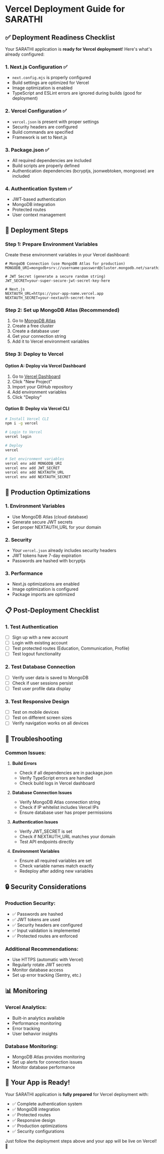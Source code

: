 # Vercel Deployment Guide for SARATHI

## ✅ Deployment Readiness Checklist

Your SARATHI application is **ready for Vercel deployment**! Here's what's already configured:

### 1. **Next.js Configuration** ✅
- `next.config.mjs` is properly configured
- Build settings are optimized for Vercel
- Image optimization is enabled
- TypeScript and ESLint errors are ignored during builds (good for deployment)

### 2. **Vercel Configuration** ✅
- `vercel.json` is present with proper settings
- Security headers are configured
- Build commands are specified
- Framework is set to Next.js

### 3. **Package.json** ✅
- All required dependencies are included
- Build scripts are properly defined
- Authentication dependencies (bcryptjs, jsonwebtoken, mongoose) are included

### 4. **Authentication System** ✅
- JWT-based authentication
- MongoDB integration
- Protected routes
- User context management

## 🚀 Deployment Steps

### Step 1: Prepare Environment Variables

Create these environment variables in your Vercel dashboard:

```env
# MongoDB Connection (use MongoDB Atlas for production)
MONGODB_URI=mongodb+srv://username:password@cluster.mongodb.net/sarathi

# JWT Secret (generate a secure random string)
JWT_SECRET=your-super-secure-jwt-secret-key-here

# Next.js
NEXTAUTH_URL=https://your-app-name.vercel.app
NEXTAUTH_SECRET=your-nextauth-secret-here
```

### Step 2: Set up MongoDB Atlas (Recommended)

1. Go to [MongoDB Atlas](https://www.mongodb.com/atlas)
2. Create a free cluster
3. Create a database user
4. Get your connection string
5. Add it to Vercel environment variables

### Step 3: Deploy to Vercel

#### Option A: Deploy via Vercel Dashboard
1. Go to [Vercel Dashboard](https://vercel.com/dashboard)
2. Click "New Project"
3. Import your GitHub repository
4. Add environment variables
5. Click "Deploy"

#### Option B: Deploy via Vercel CLI
```bash
# Install Vercel CLI
npm i -g vercel

# Login to Vercel
vercel login

# Deploy
vercel

# Set environment variables
vercel env add MONGODB_URI
vercel env add JWT_SECRET
vercel env add NEXTAUTH_URL
vercel env add NEXTAUTH_SECRET
```

## 🔧 Production Optimizations

### 1. **Environment Variables**
- Use MongoDB Atlas (cloud database)
- Generate secure JWT secrets
- Set proper NEXTAUTH_URL for your domain

### 2. **Security**
- Your `vercel.json` already includes security headers
- JWT tokens have 7-day expiration
- Passwords are hashed with bcryptjs

### 3. **Performance**
- Next.js optimizations are enabled
- Image optimization is configured
- Package imports are optimized

## 📋 Post-Deployment Checklist

### 1. **Test Authentication**
- [ ] Sign up with a new account
- [ ] Login with existing account
- [ ] Test protected routes (Education, Communication, Profile)
- [ ] Test logout functionality

### 2. **Test Database Connection**
- [ ] Verify user data is saved to MongoDB
- [ ] Check if user sessions persist
- [ ] Test user profile data display

### 3. **Test Responsive Design**
- [ ] Test on mobile devices
- [ ] Test on different screen sizes
- [ ] Verify navigation works on all devices

## 🐛 Troubleshooting

### Common Issues:

1. **Build Errors**
   - Check if all dependencies are in package.json
   - Verify TypeScript errors are handled
   - Check build logs in Vercel dashboard

2. **Database Connection Issues**
   - Verify MongoDB Atlas connection string
   - Check if IP whitelist includes Vercel IPs
   - Ensure database user has proper permissions

3. **Authentication Issues**
   - Verify JWT_SECRET is set
   - Check if NEXTAUTH_URL matches your domain
   - Test API endpoints directly

4. **Environment Variables**
   - Ensure all required variables are set
   - Check variable names match exactly
   - Redeploy after adding new variables

## 🔒 Security Considerations

### Production Security:
- ✅ Passwords are hashed
- ✅ JWT tokens are used
- ✅ Security headers are configured
- ✅ Input validation is implemented
- ✅ Protected routes are enforced

### Additional Recommendations:
- Use HTTPS (automatic with Vercel)
- Regularly rotate JWT secrets
- Monitor database access
- Set up error tracking (Sentry, etc.)

## 📊 Monitoring

### Vercel Analytics:
- Built-in analytics available
- Performance monitoring
- Error tracking
- User behavior insights

### Database Monitoring:
- MongoDB Atlas provides monitoring
- Set up alerts for connection issues
- Monitor database performance

## 🎯 Your App is Ready!

Your SARATHI application is **fully prepared** for Vercel deployment with:

- ✅ Complete authentication system
- ✅ MongoDB integration
- ✅ Protected routes
- ✅ Responsive design
- ✅ Production optimizations
- ✅ Security configurations

Just follow the deployment steps above and your app will be live on Vercel! 🚀
